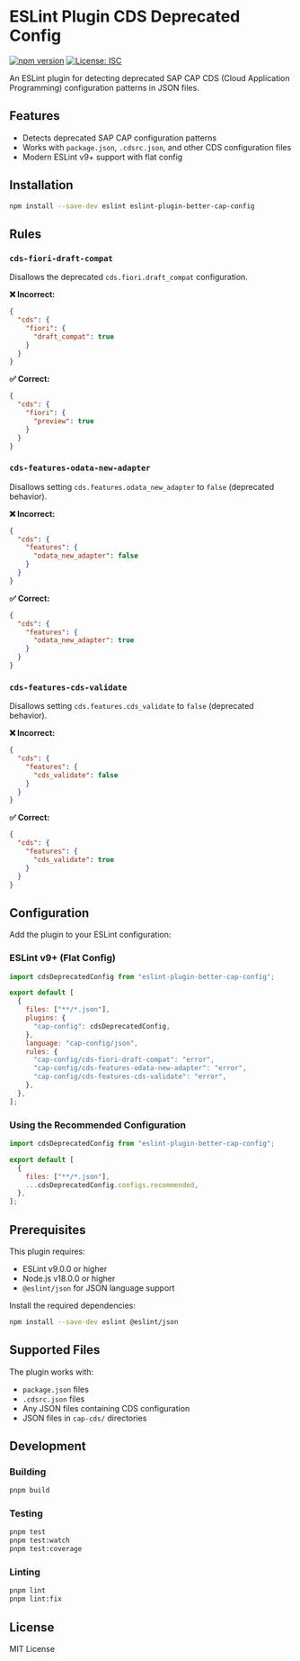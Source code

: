# ESLint Plugin CDS Deprecated Config

[![npm version](https://badge.fury.io/js/eslint-plugin-better-cap-config.svg)](https://badge.fury.io/js/eslint-plugin-better-cap-config)
[![License: ISC](https://img.shields.io/badge/License-ISC-blue.svg)](https://opensource.org/licenses/ISC)

An ESLint plugin for detecting deprecated SAP CAP CDS (Cloud Application Programming) configuration patterns in JSON files.

## Features

- Detects deprecated SAP CAP configuration patterns
- Works with `package.json`, `.cdsrc.json`, and other CDS configuration files
- Modern ESLint v9+ support with flat config

## Installation

```bash
npm install --save-dev eslint eslint-plugin-better-cap-config
```

## Rules

### `cds-fiori-draft-compat`

Disallows the deprecated `cds.fiori.draft_compat` configuration.

**❌ Incorrect:**

```json
{
  "cds": {
    "fiori": {
      "draft_compat": true
    }
  }
}
```

**✅ Correct:**

```json
{
  "cds": {
    "fiori": {
      "preview": true
    }
  }
}
```

### `cds-features-odata-new-adapter`

Disallows setting `cds.features.odata_new_adapter` to `false` (deprecated behavior).

**❌ Incorrect:**

```json
{
  "cds": {
    "features": {
      "odata_new_adapter": false
    }
  }
}
```

**✅ Correct:**

```json
{
  "cds": {
    "features": {
      "odata_new_adapter": true
    }
  }
}
```

### `cds-features-cds-validate`

Disallows setting `cds.features.cds_validate` to `false` (deprecated behavior).

**❌ Incorrect:**

```json
{
  "cds": {
    "features": {
      "cds_validate": false
    }
  }
}
```

**✅ Correct:**

```json
{
  "cds": {
    "features": {
      "cds_validate": true
    }
  }
}
```

## Configuration

Add the plugin to your ESLint configuration:

### ESLint v9+ (Flat Config)

```javascript
import cdsDeprecatedConfig from "eslint-plugin-better-cap-config";

export default [
  {
    files: ["**/*.json"],
    plugins: {
      "cap-config": cdsDeprecatedConfig,
    },
    language: "cap-config/json",
    rules: {
      "cap-config/cds-fiori-draft-compat": "error",
      "cap-config/cds-features-odata-new-adapter": "error",
      "cap-config/cds-features-cds-validate": "error",
    },
  },
];
```

### Using the Recommended Configuration

```javascript
import cdsDeprecatedConfig from "eslint-plugin-better-cap-config";

export default [
  {
    files: ["**/*.json"],
    ...cdsDeprecatedConfig.configs.recommended,
  },
];
```

## Prerequisites

This plugin requires:

- ESLint v9.0.0 or higher
- Node.js v18.0.0 or higher
- `@eslint/json` for JSON language support

Install the required dependencies:

```bash
npm install --save-dev eslint @eslint/json
```

## Supported Files

The plugin works with:

- `package.json` files
- `.cdsrc.json` files
- Any JSON files containing CDS configuration
- JSON files in `cap-cds/` directories

## Development

### Building

```bash
pnpm build
```

### Testing

```bash
pnpm test
pnpm test:watch
pnpm test:coverage
```

### Linting

```bash
pnpm lint
pnpm lint:fix
```

## License

MIT License
